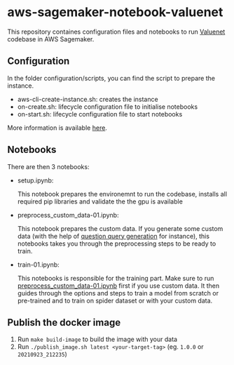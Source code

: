 # aws-sagemaker-notebook-valuenet

This repository containes configuration files and notebooks to run [Valuenet](https://github.com/brunnurs/valuenet) codebase in AWS Sagemaker.

## Configuration

In the folder configuration/scripts, you can find the script to prepare the instance.

- aws-cli-create-instance.sh: creates the instance
- on-create.sh: lifecycle configuration file to initialise notebooks
- on-start.sh: lifecycle configuration file to start notebooks

More information is available [here](https://docs.aws.amazon.com/sagemaker/latest/dg/notebook-lifecycle-config.html).

## Notebooks

There are then 3 notebooks:

- setup.ipynb:

  This notebook prepares the environemnt to run the codebase, installs all required pip libraries and validate the the gpu is available

- preprocess_custom_data-01.ipynb:

  This notebook prepares the custom data. If you generate some custom data (with the help of [question query generation](https://github.com/statistikZH/statbot/blob/main/hackathon_hackzurich/generate_sql_statments_and_questions.ipynb) for instance), this notebooks takes you through the preprocessing steps to be ready to train.

- train-01.ipynb:

  This notebooks is responsible for the training part. Make sure to run [preprocess_custom_data-01.ipynb](https://github.com/hack-with-admin-ch/aws-sagemaker-notebook-valuenet/blob/main/preprocess_custom_data-01.ipynb) first if you use custom data. It then guides through the options and steps to train a model from scratch or pre-trained and to train on spider dataset or with your custom data.

## Publish the docker image

1. Run `make build-image` to build the image with your data
2. Run `./publish_image.sh latest <your-target-tag>` (eg. `1.0.0` or  `20210923_212235`)
